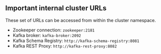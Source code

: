 ## Important internal cluster URLs

These set of URLs can be accessed from within the cluster namespace.

- Zookeeper connection: `zookeeper:2181`
- Kafka broker: `kafka-broker:2092`
- Kafka Schema Registry: `http://kafka-schema-registry:8081`
- Kafka REST Proxy: `http://kafka-rest-proxy:8082`
